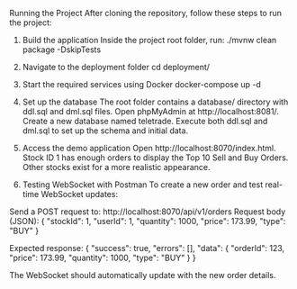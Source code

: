 Running the Project
After cloning the repository, follow these steps to run the project:

1. Build the application
Inside the project root folder, run:
./mvnw clean package -DskipTests

2. Navigate to the deployment folder
cd deployment/

3. Start the required services using Docker
docker-compose up -d

4. Set up the database
The root folder contains a database/ directory with ddl.sql and dml.sql files.
Open phpMyAdmin at http://localhost:8081/.
Create a new database named teletrade.
Execute both ddl.sql and dml.sql to set up the schema and initial data.

5. Access the demo application
Open http://localhost:8070/index.html.
Stock ID 1 has enough orders to display the Top 10 Sell and Buy Orders.
Other stocks exist for a more realistic appearance.

6. Testing WebSocket with Postman
To create a new order and test real-time WebSocket updates:

Send a POST request to:
http://localhost:8070/api/v1/orders
Request body (JSON):
{
  "stockId": 1,
  "userId": 1,
  "quantity": 1000,
  "price": 173.99,
  "type": "BUY"
}

Expected response:
{
  "success": true,
  "errors": [],
  "data": {
    "orderId": 123,
    "price": 173.99,
    "quantity": 1000,
    "type": "BUY"
  }
}

The WebSocket should automatically update with the new order details.
